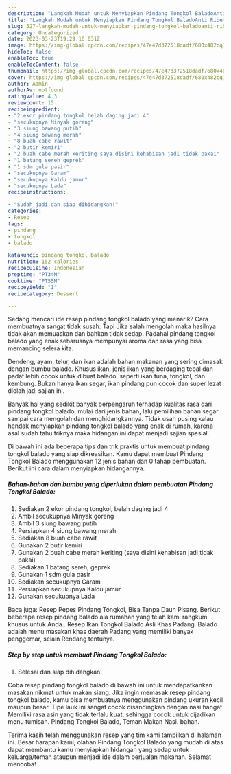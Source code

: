 ```yaml
---
description: "Langkah Mudah untuk Menyiapkan Pindang Tongkol BaladoAnti Ribet"
title: "Langkah Mudah untuk Menyiapkan Pindang Tongkol BaladoAnti Ribet"
slug: 527-langkah-mudah-untuk-menyiapkan-pindang-tongkol-baladoanti-ribet
category: Uncategorized
date: 2023-03-23T19:29:16.031Z
image: https://img-global.cpcdn.com/recipes/47e47d372518dadf/680x482cq70/pindang-tongkol-balado-foto-resep-utama.jpg
hideToc: false
enableToc: true
enableTocContent: false
thumbnail: https://img-global.cpcdn.com/recipes/47e47d372518dadf/680x482cq70/pindang-tongkol-balado-foto-resep-utama.jpg
cover: https://img-global.cpcdn.com/recipes/47e47d372518dadf/680x482cq70/pindang-tongkol-balado-foto-resep-utama.jpg
author: Admin
authorAv: notfound
ratingvalue: 4.3
reviewcount: 15
recipeingredient:
- "2 ekor pindang tongkol belah daging jadi 4"
- "secukupnya Minyak goreng"
- "3 siung bawang putih"
- "4 siung bawang merah"
- "8 buah cabe rawit"
- "2 butir kemiri"
- "2 buah cabe merah keriting saya disini kehabisan jadi tidak pakai"
- "1 batang sereh geprek"
- "1 sdm gula pasir"
- "secukupnya Garam"
- "secukupnya Kaldu jamur"
- "secukupnya Lada"
recipeinstructions:

- "Sudah jadi dan siap dihidangkan!"
categories:
- Resep
tags:
- pindang
- tongkol
- balado

katakunci: pindang tongkol balado 
nutrition: 152 calories
recipecuisine: Indonesian
preptime: "PT34M"
cooktime: "PT55M"
recipeyield: "1"
recipecategory: Dessert

---
```



Sedang mencari ide resep pindang tongkol balado yang menarik? Cara membuatnya sangat tidak susah. Tapi Jika salah mengolah maka hasilnya tidak akan memuaskan dan bahkan tidak sedap. Padahal pindang tongkol balado yang enak seharusnya mempunyai aroma dan rasa yang bisa memancing selera kita.


Dendeng, ayam, telur, dan ikan adalah bahan makanan yang sering dimasak dengan bumbu balado. Khusus ikan, jenis ikan yang berdaging tebal dan padat lebih cocok untuk dibuat balado, seperti ikan tuna, tongkol, dan kembung. Bukan hanya ikan segar, ikan pindang pun cocok dan super lezat diolah jadi sajian ini.

Banyak hal yang sedikit banyak berpengaruh terhadap kualitas rasa dari pindang tongkol balado, mulai dari jenis bahan, lalu pemilihan bahan segar sampai cara mengolah dan menghidangkannya. Tidak usah pusing kalau hendak menyiapkan pindang tongkol balado yang enak di rumah, karena asal sudah tahu triknya maka hidangan ini dapat menjadi sajian spesial.


Di bawah ini ada beberapa tips dan trik praktis untuk membuat pindang tongkol balado yang siap dikreasikan. Kamu dapat membuat Pindang Tongkol Balado menggunakan 12 jenis bahan dan 0 tahap pembuatan. Berikut ini cara dalam menyiapkan hidangannya.

<!--inarticleads1-->

##### Bahan-bahan dan bumbu yang diperlukan dalam pembuatan Pindang Tongkol Balado:

1. Sediakan 2 ekor pindang tongkol, belah daging jadi 4
1. Ambil secukupnya Minyak goreng
1. Ambil 3 siung bawang putih
1. Persiapkan 4 siung bawang merah
1. Sediakan 8 buah cabe rawit
1. Gunakan 2 butir kemiri
1. Gunakan 2 buah cabe merah keriting (saya disini kehabisan jadi tidak pakai)
1. Sediakan 1 batang sereh, geprek
1. Gunakan 1 sdm gula pasir
1. Sediakan secukupnya Garam
1. Persiapkan secukupnya Kaldu jamur
1. Gunakan secukupnya Lada


Baca juga: Resep Pepes Pindang Tongkol, Bisa Tanpa Daun Pisang. Berikut beberapa resep pindang balado ala rumahan yang telah kami rangkum khusus untuk Anda.. Resep Ikan Tongkol Balado Asli Khas Padang. Balado adalah menu masakan khas daerah Padang yang memiliki banyak penggemar, selain Rendang tentunya. 

<!--inarticleads2-->

##### Step by step untuk membuat Pindang Tongkol Balado:


1. Selesai dan siap dihidangkan!

Coba resep pindang tongkol balado di bawah ini untuk mendapatkankan masakan nikmat untuk makan siang. Jika ingin memasak resep pindang tongkol balado, kamu bisa membuatnya menggunakan pindang ukuran kecil maupun besar. Tipe lauk ini sangat cocok disandingkan dengan nasi hangat. Memiliki rasa asin yang tidak terlalu kuat, sehingga cocok untuk dijadikan menu tumisan. Pindang Tongkol Balado, Teman Makan Nasi. bahan. 

Terima kasih telah menggunakan resep yang tim kami tampilkan di halaman ini. Besar harapan kami, olahan Pindang Tongkol Balado yang mudah di atas dapat membantu kamu menyiapkan hidangan yang sedap untuk keluarga/teman ataupun menjadi ide dalam berjualan makanan. Selamat mencoba!
